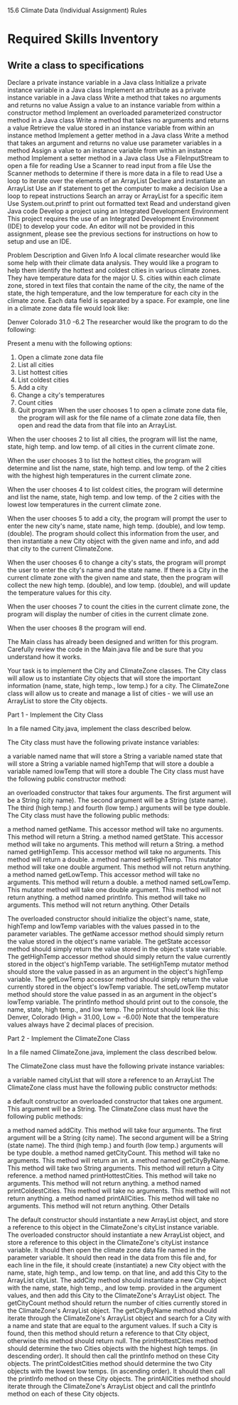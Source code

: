 15.6 Climate Data (Individual Assignment)
Rules

# Required Skills Inventory

## Write a class to specifications

Declare a private instance variable in a Java class
Initialize a private instance variable in a Java class
Implement an attribute as a private instance variable in a Java class
Write a method that takes no arguments and returns no value
Assign a value to an instance variable from within a constructor method
Implement an overloaded parameterized constructor method in a Java class
Write a method that takes no arguments and returns a value
Retrieve the value stored in an instance variable from within an instance method
Implement a getter method in a Java class
Write a method that takes an argument and returns no value
use parameter variables in a method
Assign a value to an instance variable from within an instance method
Implement a setter method in a Java class
Use a FileInputStream to open a file for reading
Use a Scanner to read input from a file
Use the Scanner methods to determine if there is more data in a file to read
Use a loop to iterate over the elements of an ArrayList
Declare and instantiate an ArrayList
Use an if statement to get the computer to make a decision
Use a loop to repeat instructions
Search an array or ArrayList for a specific item
Use System.out.printf to print out formatted text
Read and understand given Java code
Develop a project using an Integrated Development Environment
This project requires the use of an Integrated Development Environment (IDE) to develop your code. An editor will not be provided in this assignment, please see the previous sections for instructions on how to setup and use an IDE.

Problem Description and Given Info
A local climate researcher would like some help with their climate data analysis. They would like a program to help them identify the hottest and coldest cities in various climate zones. They have temperature data for the major U. S. cities within each climate zone, stored in text files that contain the name of the city, the name of the state, the high temperature, and the low temperature for each city in the climate zone. Each data field is separated by a space. For example, one line in a climate zone data file would look like:

Denver Colorado 31.0 -6.2
The researcher would like the program to do the following:

Present a menu with the following options:

1. Open a climate zone data file
2. List all cities
3. List hottest cities
4. List coldest cities
5. Add a city
6. Change a city's temperatures
7. Count cities
8. Quit program
When the user chooses 1 to open a climate zone data file, the program will ask for the file name of a climate zone data file, then open and read the data from that file into an ArrayList.

When the user chooses 2 to list all cities, the program will list the name, state, high temp. and low temp. of all cities in the current climate zone.

When the user chooses 3 to list the hottest cities, the program will determine and list the name, state, high temp. and low temp. of the 2 cities with the highest high temperatures in the current climate zone.

When the user chooses 4 to list coldest cities, the program will determine and list the name, state, high temp. and low temp. of the 2 cities with the lowest low temperatures in the current climate zone.

When the user chooses 5 to add a city, the program will prompt the user to enter the new city's name, state name, high temp. (double), and low temp. (double). The program should collect this information from the user, and then instantiate a new City object with the given name and info, and add that city to the current ClimateZone.

When the user chooses 6 to change a city's stats, the program will prompt the user to enter the city's name and the state name. If there is a City in the current climate zone with the given name and state, then the program will collect the new high temp. (double), and low temp. (double), and will update the temperature values for this city.

When the user chooses 7 to count the cities in the current climate zone, the program will display the number of cities in the current climate zone.

When the user chooses 8 the program will end.

The Main class has already been designed and written for this program. Carefully review the code in the Main.java file and be sure that you understand how it works.

Your task is to implement the City and ClimateZone classes. The City class will allow us to instantiate City objects that will store the important information (name, state, high temp., low temp.) for a city. The ClimateZone class will allow us to create and manage a list of cities - we will use an ArrayList<City> to store the City objects.

Part 1 - Implement the City Class

In a file named City.java, implement the class described below.

The City class must have the following private instance variables:

a variable named name that will store a String
a variable named state that will store a String
a variable named highTemp that will store a double
a variable named lowTemp that will store a double
The City class must have the following public constructor method:

an overloaded constructor that takes four arguments. The first argument will be a String (city name). The second argument will be a String (state name). The third (high temp.) and fourth (low temp.) arguments will be type double.
The City class must have the following public methods:

a method named getName. This accessor method will take no arguments. This method will return a String.
a method named getState. This accessor method will take no arguments. This method will return a String.
a method named getHighTemp. This accessor method will take no arguments. This method will return a double.
a method named setHighTemp. This mutator method will take one double argument. This method will not return anything.
a method named getLowTemp. This accessor method will take no arguments. This method will return a double.
a method named setLowTemp. This mutator method will take one double argument. This method will not return anything.
a method named printInfo. This method will take no arguments. This method will not return anything.
Other Details

The overloaded constructor should initialize the object's name, state, highTemp and lowTemp variables with the values passed in to the parameter variables.
The getName accessor method should simply return the value stored in the object's name variable.
The getState accessor method should simply return the value stored in the object's state variable.
The getHighTemp accessor method should simply return the value currently stored in the object's highTemp variable.
The setHighTemp mutator method should store the value passed in as an argument in the object's highTemp variable.
The getLowTemp accessor method should simply return the value currently stored in the object's lowTemp variable.
The setLowTemp mutator method should store the value passed in as an argument in the object's lowTemp variable.
The printInfo method should print out to the console, the name, state, high temp., and low temp. The printout should look like this:
Denver, Colorado (High = 31.00, Low = -6.00)
Note that the temperature values always have 2 decimal places of precision.

Part 2 - Implement the ClimateZone Class

In a file named ClimateZone.java, implement the class described below.

The ClimateZone class must have the following private instance variables:

a variable named cityList that will store a reference to an ArrayList<City>
The ClimateZone class must have the following public constructor methods:

a default constructor
an overloaded constructor that takes one argument. This argument will be a String.
The ClimateZone class must have the following public methods:

a method named addCity. This method will take four arguments. The first argument will be a String (city name). The second argument will be a String (state name). The third (high temp.) and fourth (low temp.) arguments will be type double.
a method named getCityCount. This method will take no arguments. This method will return an int.
a method named getCityByName. This method will take two String arguments. This method will return a City reference.
a method named printHottestCities. This method will take no arguments. This method will not return anything.
a method named printColdestCities. This method will take no arguments. This method will not return anything.
a method named printAllCities. This method will take no arguments. This method will not return anything.
Other Details

The default constructor should instantiate a new ArrayList object, and store a reference to this object in the ClimateZone's cityList instance variable.
The overloaded constructor should instantiate a new ArrayList object, and store a reference to this object in the ClimateZone's cityList instance variable. It should then open the climate zone data file named in the parameter variable. It should then read in the data from this file and, for each line in the file, it should create (instantiate) a new City object with the name, state, high temp., and low temp. on that line, and add this City to the ArrayList cityList.
The addCity method should instantiate a new City object with the name, state, high temp., and low temp. provided in the argument values, and then add this City to the ClimateZone's ArrayList<City> object.
The getCityCount method should return the number of cities currently stored in the ClimateZone's ArrayList<City> object.
The getCityByName method should iterate through the ClimateZone's ArrayList<City> object and search for a City with a name and state that are equal to the argument values. If such a City is found, then this method should return a reference to that City object, otherwise this method should return null.
The printHottestCities method should determine the two Cities objects with the highest high temps. (in descending order). It should then call the printInfo method on these City objects.
The printColdestCities method should determine the two City objects with the lowest low temps. (in ascending order). It should then call the printInfo method on these City objects.
The printAllCities method should iterate through the ClimateZone's ArrayList<City> object and call the printInfo method on each of these City objects.
